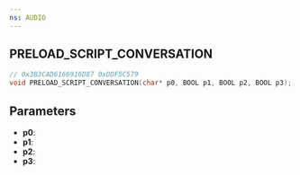 ```yaml
---
ns: AUDIO
---
```

## PRELOAD_SCRIPT_CONVERSATION

```c
// 0x3B3CAD6166916D87 0xDDF5C579
void PRELOAD_SCRIPT_CONVERSATION(char* p0, BOOL p1, BOOL p2, BOOL p3);
```

## Parameters
* **p0**:
* **p1**:
* **p2**:
* **p3**:
